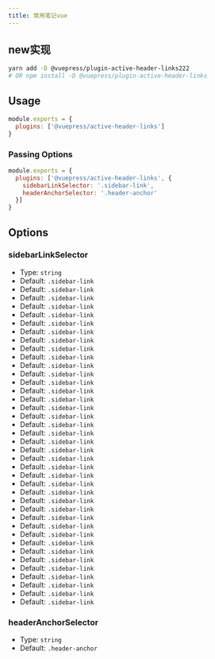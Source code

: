 ```yaml
---
title: 常用笔记vue
---
```


## new实现

```bash
yarn add -D @vuepress/plugin-active-header-links222
# OR npm install -D @vuepress/plugin-active-header-links
```

## Usage

```javascript
module.exports = {
  plugins: ['@vuepress/active-header-links']
}
```

### Passing Options

```javascript
module.exports = {
  plugins: ['@vuepress/active-header-links', {
    sidebarLinkSelector: '.sidebar-link',
    headerAnchorSelector: '.header-anchor'
  }]
}
```

## Options

### sidebarLinkSelector

- Type: `string`
- Default: `.sidebar-link`
- Default: `.sidebar-link`
- Default: `.sidebar-link`
- Default: `.sidebar-link`
- Default: `.sidebar-link`
- Default: `.sidebar-link`
- Default: `.sidebar-link`
- Default: `.sidebar-link`
- Default: `.sidebar-link`
- Default: `.sidebar-link`
- Default: `.sidebar-link`
- Default: `.sidebar-link`
- Default: `.sidebar-link`
- Default: `.sidebar-link`
- Default: `.sidebar-link`
- Default: `.sidebar-link`
- Default: `.sidebar-link`
- Default: `.sidebar-link`
- Default: `.sidebar-link`
- Default: `.sidebar-link`
- Default: `.sidebar-link`
- Default: `.sidebar-link`
- Default: `.sidebar-link`
- Default: `.sidebar-link`
- Default: `.sidebar-link`
- Default: `.sidebar-link`
- Default: `.sidebar-link`
- Default: `.sidebar-link`
- Default: `.sidebar-link`
- Default: `.sidebar-link`
- Default: `.sidebar-link`
- Default: `.sidebar-link`
- Default: `.sidebar-link`
- Default: `.sidebar-link`
- Default: `.sidebar-link`
- Default: `.sidebar-link`
- Default: `.sidebar-link`
- Default: `.sidebar-link`
- Default: `.sidebar-link`

### headerAnchorSelector

- Type: `string`
- Default: `.header-anchor`
